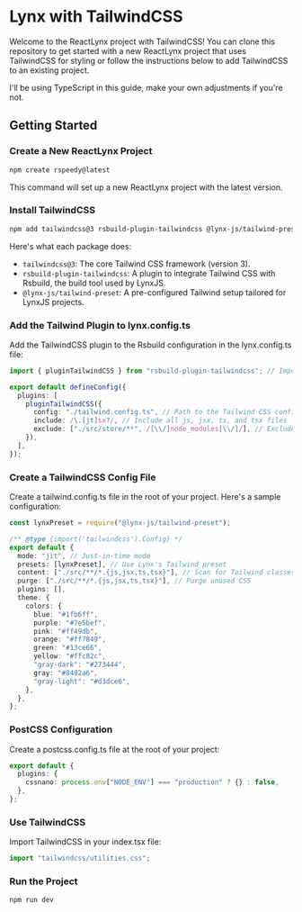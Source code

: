 # Lynx with TailwindCSS

Welcome to the ReactLynx project with TailwindCSS! You can clone this repository to get started with a new ReactLynx project that uses TailwindCSS for styling or follow the instructions below to add TailwindCSS to an existing project.

I'll be using TypeScript in this guide, make your own adjustments if you're not.

## Getting Started

### Create a New ReactLynx Project

```bash
npm create rspeedy@latest
```

This command will set up a new ReactLynx project with the latest version.

### Install TailwindCSS

```bash
npm add tailwindcss@3 rsbuild-plugin-tailwindcss @lynx-js/tailwind-preset -D
```

Here's what each package does:
- `tailwindcss@3`: The core Tailwind CSS framework (version 3).
- `rsbuild-plugin-tailwindcss`: A plugin to integrate Tailwind CSS with Rsbuild, the build tool used by LynxJS.
- `@lynx-js/tailwind-preset`: A pre-configured Tailwind setup tailored for LynxJS projects.

### Add the Tailwind Plugin to lynx.config.ts

Add the TailwindCSS plugin to the Rsbuild configuration in the lynx.config.ts file:

```typescript
import { pluginTailwindCSS } from "rsbuild-plugin-tailwindcss"; // Import the TailwindCSS plugin

export default defineConfig({
  plugins: [
    pluginTailwindCSS({
      config: "./tailwind.config.ts", // Path to the Tailwind CSS config file
      include: /\.[jt]sx?/, // Include all js, jsx, ts, and tsx files
      exclude: ["./src/store/**", /[\\/]node_modules[\\/]/], // Exclude these directories
    }),
  ],
});
```

### Create a TailwindCSS Config File

Create a tailwind.config.ts file in the root of your project. Here's a sample configuration:

```typescript
const lynxPreset = require("@lynx-js/tailwind-preset");

/** @type {import('tailwindcss').Config} */
export default {
  mode: "jit", // Just-in-time mode
  presets: [lynxPreset], // Use Lynx's Tailwind preset
  content: ["./src/**/*.{js,jsx,ts,tsx}"], // Scan for Tailwind classes
  purge: ["./src/**/*.{js,jsx,ts,tsx}"], // Purge unused CSS
  plugins: [],
  theme: {
    colors: {
      blue: "#1fb6ff",
      purple: "#7e5bef",
      pink: "#ff49db",
      orange: "#ff7849",
      green: "#13ce66",
      yellow: "#ffc82c",
      "gray-dark": "#273444",
      gray: "#8492a6",
      "gray-light": "#d3dce6",
    },
  },
};
```

### PostCSS Configuration

Create a postcss.config.ts file at the root of your project:

```typescript
export default {
  plugins: {
    cssnano: process.env["NODE_ENV"] === "production" ? {} : false,
  },
};
```

### Use TailwindCSS

Import TailwindCSS in your index.tsx file:

```typescript
import "tailwindcss/utilities.css";
```

### Run the Project

```bash
npm run dev
```

